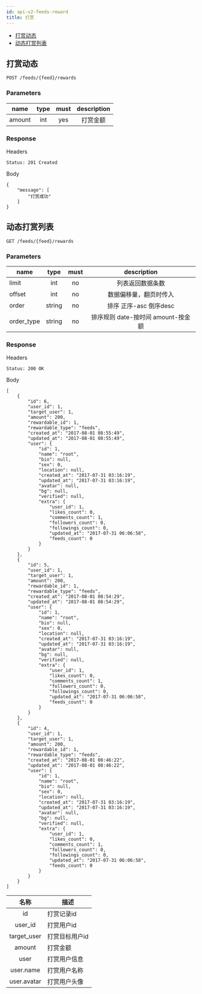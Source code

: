 ```yaml
---
id: api-v2-feeds-reward
title: 打赏
---
```


- [打赏动态](#打赏动态)
- [动态打赏列表](#动态打赏列表)

## 打赏动态

```
POST /feeds/{feed}/rewards
```

### Parameters

| name     | type     | must     | description |
|----------|:--------:|:--------:|:--------:|
| amount   | int      | yes      | 打赏金额 |

### Response

Headers

```
Status: 201 Created
```

Body

```json5
{
    "message": [
        "打赏成功"
    ]
}
```

## 动态打赏列表

```
GET /feeds/{feed}/rewards
```

### Parameters

| name     | type     | must     | description |
|----------|:--------:|:--------:|:--------:|
| limit    | int      | no       | 列表返回数据条数 |
| offset   | int      | no       | 数据偏移量，翻页时传入 |
| order    | string   | no       | 排序 正序-asc 倒序desc |
| order_type | string | no       | 排序规则 date-按时间 amount-按金额 |

### Response

Headers

```
Status: 200 OK
```

Body

```json5
[
    {
        "id": 6,
        "user_id": 1,
        "target_user": 1,
        "amount": 200,
        "rewardable_id": 1,
        "rewardable_type": "feeds",
        "created_at": "2017-08-01 08:55:49",
        "updated_at": "2017-08-01 08:55:49",
        "user": {
            "id": 1,
            "name": "root",
            "bio": null,
            "sex": 0,
            "location": null,
            "created_at": "2017-07-31 03:16:19",
            "updated_at": "2017-07-31 03:16:19",
            "avatar": null,
            "bg": null,
            "verified": null,
            "extra": {
                "user_id": 1,
                "likes_count": 0,
                "comments_count": 1,
                "followers_count": 0,
                "followings_count": 0,
                "updated_at": "2017-07-31 06:06:58",
                "feeds_count": 0
            }
        }
    },
    {
        "id": 5,
        "user_id": 1,
        "target_user": 1,
        "amount": 200,
        "rewardable_id": 1,
        "rewardable_type": "feeds",
        "created_at": "2017-08-01 08:54:29",
        "updated_at": "2017-08-01 08:54:29",
        "user": {
            "id": 1,
            "name": "root",
            "bio": null,
            "sex": 0,
            "location": null,
            "created_at": "2017-07-31 03:16:19",
            "updated_at": "2017-07-31 03:16:19",
            "avatar": null,
            "bg": null,
            "verified": null,
            "extra": {
                "user_id": 1,
                "likes_count": 0,
                "comments_count": 1,
                "followers_count": 0,
                "followings_count": 0,
                "updated_at": "2017-07-31 06:06:58",
                "feeds_count": 0
            }
        }
    },
    {
        "id": 4,
        "user_id": 1,
        "target_user": 1,
        "amount": 200,
        "rewardable_id": 1,
        "rewardable_type": "feeds",
        "created_at": "2017-08-01 08:46:22",
        "updated_at": "2017-08-01 08:46:22",
        "user": {
            "id": 1,
            "name": "root",
            "bio": null,
            "sex": 0,
            "location": null,
            "created_at": "2017-07-31 03:16:19",
            "updated_at": "2017-07-31 03:16:19",
            "avatar": null,
            "bg": null,
            "verified": null,
            "extra": {
                "user_id": 1,
                "likes_count": 0,
                "comments_count": 1,
                "followers_count": 0,
                "followings_count": 0,
                "updated_at": "2017-07-31 06:06:58",
                "feeds_count": 0
            }
        }
    }
]
```

| 名称 | 描述 |
|:----:|------|
| id   | 打赏记录id |
| user_id | 打赏用户id |
| target_user | 打赏目标用户id |
| amount | 打赏金额 |
| user | 打赏用户信息 |
| user.name | 打赏用户名称 |
| user.avatar | 打赏用户头像 |

